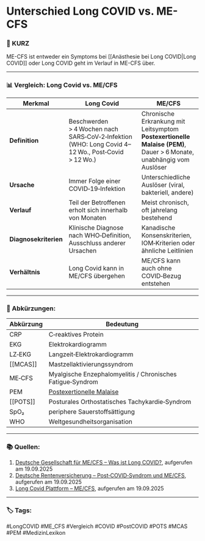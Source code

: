 # Unterschied Long COVID vs. ME-CFS
### 💬 KURZ

ME-CFS ist entweder ein Symptoms bei [[Anästhesie bei Long COVID|Long COVID]] oder Long COVID geht im Verlauf in ME-CFS über. 

---

### 📊 Vergleich: Long Covid vs. ME/CFS

| Merkmal               | Long Covid                                                                                       | ME/CFS                                                                                                              |
| --------------------- | ------------------------------------------------------------------------------------------------ | ------------------------------------------------------------------------------------------------------------------- |
| **Definition**        | Beschwerden > 4 Wochen nach SARS‑CoV‑2‑Infektion (WHO: Long Covid 4–12 Wo., Post‑Covid > 12 Wo.) | Chronische Erkrankung mit Leitsymptom **Postexertionelle Malaise (PEM)**, Dauer > 6 Monate, unabhängig vom Auslöser |
| **Ursache**           | Immer Folge einer COVID‑19‑Infektion                                                             | Unterschiedliche Auslöser (viral, bakteriell, andere)                                                               |
| **Verlauf**           | Teil der Betroffenen erholt sich innerhalb von Monaten                                           | Meist chronisch, oft jahrelang bestehend                                                                            |
| **Diagnosekriterien** | Klinische Diagnose nach WHO‑Definition, Ausschluss anderer Ursachen                              | Kanadische Konsenskriterien, IOM‑Kriterien oder ähnliche Leitlinien                                                 |
| **Verhältnis**        | Long Covid kann in ME/CFS übergehen                                                              | ME/CFS kann auch ohne COVID‑Bezug entstehen                                                                         |

---

### 📑 Abkürzungen:

| Abkürzung | Bedeutung                                                  |
| --------- | ---------------------------------------------------------- |
| CRP       | C‑reaktives Protein                                        |
| EKG       | Elektrokardiogramm                                         |
| LZ‑EKG    | Langzeit‑Elektrokardiogramm                                |
| [[MCAS]]  | Mastzellaktivierungssyndrom                                |
| ME‑CFS    | Myalgische Enzephalomyelitis / Chronisches Fatigue‑Syndrom |
| PEM       | [Postexertionelle Malaise](Postexertionelle%20Malaise.md)  |
| [[POTS]]  | Posturales Orthostatisches Tachykardie‑Syndrom             |
| SpO₂      | periphere Sauerstoffsättigung                              |
| WHO       | Weltgesundheitsorganisation                                |

---
### 📚 Quellen:
1. [Deutsche Gesellschaft für ME/CFS – Was ist Long COVID?](https://www.mecfs.de/longcovid/), aufgerufen am 19.09.2025  
2. [Deutsche Rentenversicherung – Post‑COVID‑Syndrom und ME/CFS](https://www.deutsche-rentenversicherung.de/SharedDocs/FAQ/COVID-19-Post-COVID-Syndrom/0-post-covid-syndrom-liste.html), aufgerufen am 19.09.2025  
3. [Long Covid Plattform – ME/CFS](https://www.long-covid-plattform.de/me-cfs), aufgerufen am 19.09.2025  

---
### 🏷️ Tags:
#LongCOVID #ME_CFS #Vergleich #COVID #PostCOVID #POTS #MCAS #PEM #MedizinLexikon 